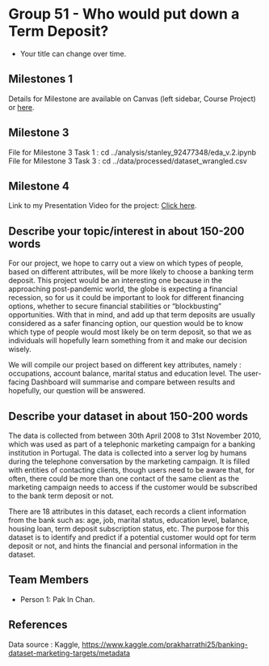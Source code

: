 # Group 51 - Who would put down a Term Deposit?

- Your title can change over time.

## Milestones 1

Details for Milestone are available on Canvas (left sidebar, Course Project) or [here](https://firas.moosvi.com/courses/data301/project/milestone01.html).

## Milestone 3

File for Milestone 3 Task 1 : cd ../analysis/stanley_92477348/eda_v.2.ipynb
<br>
File for Milestone 3 Task 3 : cd ../data/processed/dataset_wrangled.csv

## Milestone 4

Link to my Presentation Video for the project: [Click here](https://youtu.be/FYLmxKlfYl4).

## Describe your topic/interest in about 150-200 words

For our project, we hope to carry out a view on which types of people, based on different attributes, will be more likely to choose a banking term deposit. This project would be an interesting one because in the approaching post-pandemic world, the globe is expecting a financial recession, so for us it could be important to look for different financing options, whether to secure financial stabilities or “blockbusting” opportunities. With that in mind, and add up that term deposits are usually considered as a safer financing option, our question would be to know which type of people would most likely be on term deposit, so that we as individuals will hopefully learn something from it and make our decision wisely.

We will compile our project based on different key attributes, namely : occupations, account balance, marital status and education level. The user-facing Dashboard will summarise and compare between results and hopefully, our question will be answered.

## Describe your dataset in about 150-200 words

The data is collected from between 30th April 2008 to 31st November 2010, which was used as part of a telephonic marketing campaign for a banking institution in Portugal. The data is collected into a server log by humans during the telephone conversation by the marketing campaign. It is filled with entities of contacting clients, though users need to be aware that, for often, there could be more than one contact of the same client as the marketing campaign needs to access if the customer would be subscribed to the bank term deposit or not.

There are 18 attributes in this dataset, each records a client information from the bank such as: age, job, marital status, education level, balance, housing loan, term deposit subscription status, etc. The purpose for this dataset is to identify and predict if a potential customer would opt for term deposit or not, and hints the financial and personal information in the dataset.


## Team Members

- Person 1: Pak In Chan.


## References
Data source : Kaggle, https://www.kaggle.com/prakharrathi25/banking-dataset-marketing-targets/metadata
